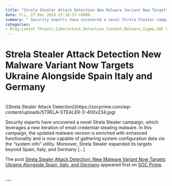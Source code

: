 ```yaml
---
title: "Strela Stealer Attack Detection New Malware Variant Now Targets Ukraine Alongside Spain Italy and Germany"
date: Fri, 27 Dec 2024 12:18:37 +0000
summary: " Security experts have uncovered a novel Strela Stealer campaign, which leverages a new iteration of email credential-stealing malware. In this campaign, the updated malware version is enriched with enhanced functionality and is now capable of gathering system configuration data via the &#8220;system info&#8221; utility. Moreover, Strela Stealer expanded its targets"
categories: 
- Blog,Latest Threats,Cyberattack,Detection Content,Malware,Sigma,SOC Prime Platform,Threat Detection Marketplace,Threat Hunting Content
---
```

# Strela Stealer Attack Detection New Malware Variant Now Targets Ukraine Alongside Spain Italy and Germany


<br/>
![Strela Stealer Attack Detection](https://socprime.com/wp-content/uploads/STRELA-STEALER-3-400x234.jpg)

Security experts have uncovered a novel Strela Stealer campaign, which leverages a new iteration of email credential-stealing malware. In this campaign, the updated malware version is enriched with enhanced functionality and is now capable of gathering system configuration data via the “system info” utility. Moreover, Strela Stealer expanded its targets beyond Spain, Italy, and Germany \[…\]

The post [Strela Stealer Attack Detection: New Malware Variant Now Targets Ukraine Alongside Spain, Italy, and Germany](https://socprime.com/blog/strela-stealer-attack-detection/) appeared first on [SOC Prime](https://socprime.com).

<br/>
---
